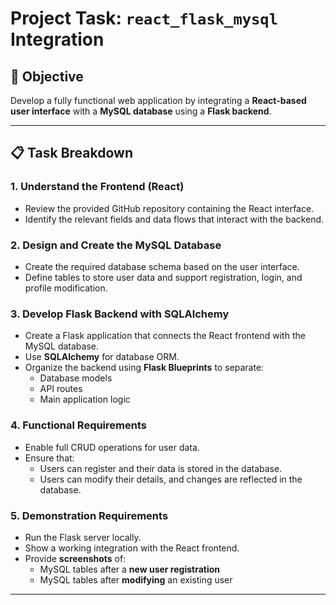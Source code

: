 # Project Task: `react_flask_mysql` Integration

## 🎯 Objective
Develop a fully functional web application by integrating a **React-based user interface** with a **MySQL database** using a **Flask backend**.

---

## 📋 Task Breakdown

### 1. Understand the Frontend (React)
- Review the provided GitHub repository containing the React interface.
- Identify the relevant fields and data flows that interact with the backend.

### 2. Design and Create the MySQL Database
- Create the required database schema based on the user interface.
- Define tables to store user data and support registration, login, and profile modification.

### 3. Develop Flask Backend with SQLAlchemy
- Create a Flask application that connects the React frontend with the MySQL database.
- Use **SQLAlchemy** for database ORM.
- Organize the backend using **Flask Blueprints** to separate:
  - Database models
  - API routes
  - Main application logic

### 4. Functional Requirements
- Enable full CRUD operations for user data.
- Ensure that:
  - Users can register and their data is stored in the database.
  - Users can modify their details, and changes are reflected in the database.

### 5. Demonstration Requirements
- Run the Flask server locally.
- Show a working integration with the React frontend.
- Provide **screenshots** of:
  - MySQL tables after a **new user registration**
  - MySQL tables after **modifying** an existing user

---


